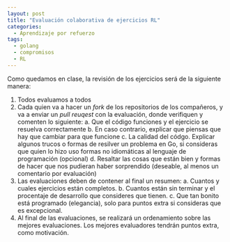```yaml
---
layout: post
title: "Evaluación colaborativa de ejercicios RL"
categories:
  - Aprendizaje por refuerzo
tags:
  - golang
  - compromisos
  - RL
---
```


Como quedamos en clase, la revisión de los ejercicios será de la siguiente manera:
  1. Todos evaluamos a todos
  2. Cada quien va a hacer un *fork* de los repositorios de los compañeros, y va a 
     enviar un *pull reuqest* con la evaluación, donde verifiquen y comenten lo siguiente:
     a. Que el código funciones y el ejercicio se resuelva correctamente
     b. En caso contrario, explicar que piensas que hay que cambiar para que funcione
     c. La calidad del códgo. Explicar algunos trucos o formas de resilver un problema
        en Go, si consideras que quien lo hizo uso formas no idiomáticas al lenguaje de programación (opcional)
     d. Resaltar las cosas que están bien y formas de hacer que nos pudieran haber sorprendido 
        (deseable, al menos un comentario por evaluación)
  3. Las evaluaciones deben de contener al final un resumen:
     a. Cuantos y cuales ejercicios están completos.
     b. Cuantos están sin terminar y el procentaje de desarrollo que consideres que tienen.
     c. Que tan bonito está programado (elegancia), solo para puntos extra si consideras que es excepcional.
  4. Al final de las evaluaciones, se realizará un ordenamiento sobre las mejores evaluaciones. Los mejores
     evaluadores tendrán puntos extra, como motivación.

